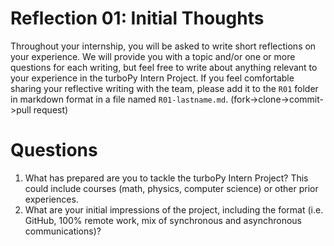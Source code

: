 Reflection 01: Initial Thoughts
===============================

Throughout your internship, you will be asked to write short reflections on your experience.
We will provide you with a topic and/or one or more questions for each writing, but feel free to write about anything
relevant to your experience in the turboPy Intern Project. If you feel comfortable sharing your reflective writing with 
the team, please add it to the `R01` folder
in markdown format in a file named `R01-lastname.md`. (fork->clone->commit->pull request)

Questions
=========
1. What has prepared are you to tackle the turboPy Intern Project? 
   This could include courses (math, physics, computer science) or other prior experiences.
2. What are your initial impressions of the project, including the format (i.e. GitHub, 100% remote work,
   mix of synchronous and asynchronous communications)?

